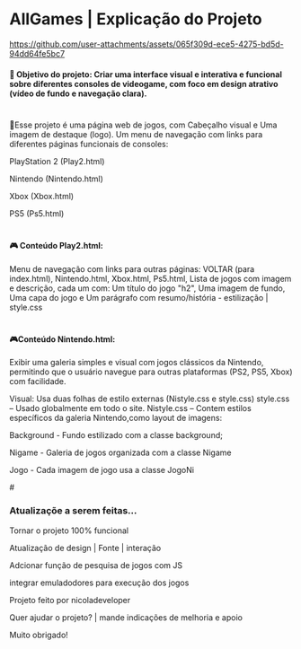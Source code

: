 # AllGames | Explicação do Projeto
https://github.com/user-attachments/assets/065f309d-ece5-4275-bd5d-94dd64fe5bc7

<div align = "left">
<h4>🎯 Objetivo do projeto:
Criar uma interface visual e interativa e funcional sobre diferentes consoles de videogame, com foco em design atrativo (vídeo de fundo e navegação clara).</h4>

#
<p>📝Esse projeto é uma página web de jogos, com Cabeçalho visual e Uma imagem de destaque (logo). Um menu de navegação com links para diferentes páginas funcionais de consoles: </p>

<div align = "left">
<p>PlayStation 2 (Play2.html)</p>
  
<p>Nintendo (Nintendo.html)</p>

<p>Xbox (Xbox.html)</p>

<p>PS5 (Ps5.html)</p>

#

<h4>🎮 Conteúdo Play2.html:</h4>
<p>
Menu de navegação com links para outras páginas: VOLTAR (para index.html), Nintendo.html, Xbox.html, Ps5.html, 
Lista de jogos com imagem e descrição, cada um com: Um título do jogo "h2", Uma imagem de fundo, 
Uma capa do jogo e Um parágrafo com resumo/história - estilização | style.css</p>

#
<h4>🎮Conteúdo Nintendo.html:</h4> 
<p>
Exibir uma galeria simples e visual com jogos clássicos da Nintendo, permitindo que o usuário navegue para 
outras plataformas (PS2, PS5, Xbox) com facilidade. 

Visual: Usa duas folhas de estilo externas 
(Nistyle.css e style.css) 
style.css – Usado globalmente em todo o site.
Nistyle.css – Contem estilos específicos da galeria Nintendo,como layout de imagens:

<p>Background - Fundo estilizado com a classe background;</p>
<p>Nigame - Galeria de jogos organizada com a classe Nigame</p>
<p>Jogo - Cada imagem de jogo usa a classe JogoNi</p>
</p>
#
<h3>Atualizaçõe a serem feitas... </h3>
<p>Tornar o projeto 100% funcional</p>
<p>Atualização de design | Fonte | interação</p>
<p>Adcionar função de pesquisa de jogos com JS</p>
<p>integrar emuladodores para execução dos jogos </p>

<p>Projeto feito por nicoladeveloper</p>
<p>Quer ajudar o projeto? | mande indicações de melhoria e apoio</p>
<p>Muito obrigado!</p>
</div>



  

